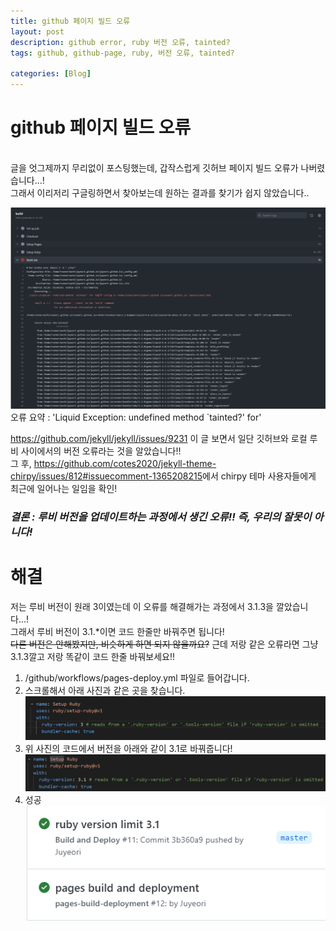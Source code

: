 ```yaml
---
title: github 페이지 빌드 오류
layout: post
description: github error, ruby 버전 오류, tainted?
tags: github, github-page, ruby, 버전 오류, tainted?

categories: [Blog]
---
```


# github 페이지 빌드 오류

<br/>
글을 엇그제까지 무리없이 포스팅했는데, 갑작스럽게 깃허브 페이지 빌드 오류가 나버렸습니다...! <br/>
그래서 이리저리 구글링하면서 찾아보는데 원하는 결과를 찾기가 쉽지 않았습니다..

![ruby-version-error](/assets/img/ruby-version-error.png)
오류 요약 : 'Liquid Exception: undefined method `tainted?' for'

<https://github.com/jekyll/jekyll/issues/9231>
이 글 보면서 일단 깃허브와 로컬 루비 사이에서의 버전 오류라는 것을 알았습니다!!<br/>
그 후, <https://github.com/cotes2020/jekyll-theme-chirpy/issues/812#issuecomment-1365208215>에서 chirpy 테마 사용자들에게 최근에 일어나는 일임을 확인!
<br/>

### **_결론 : 루비 버전을 업데이트하는 과정에서 생긴 오류!! 즉, 우리의 잘못이 아니다!_**

# 해결

저는 루비 버전이 원래 3이였는데 이 오류를 해결해가는 과정에서 3.1.3을 깔았습니다...!<br/>
그래서 루비 버전이 3.1.\*이면 코드 한줄만 바꿔주면 됩니다!<br/>
~~다른 버전은 안해봤지만, 비슷하게 하면 되지 않을까요?~~ 근데 저랑 같은 오류라면 그냥 3.1.3깔고 저랑 똑같이 코드 한줄 바꿔보세요!!

1. /github/workflows/pages-deploy.yml 파일로 들어갑니다.
1. 스크롤해서 아래 사진과 같은 곳을 찾습니다.
   ![error-solve](/assets/img/ruby-version-error0.png)
1. 위 사진의 코드에서 버전을 아래와 같이 3.1로 바꿔줍니다!
   ![error-solve1](/assets/img/ruby-version-error1.png)
1. 성공<br/>
   ![success](/assets/img/ruby-version-success.png)
